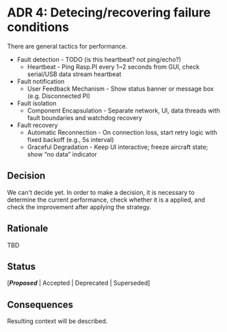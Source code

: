 # ADR 4: Detecing/recovering failure conditions
There are general tactics for performance.
- Fault detection - TODO (is this heartbeat? not ping/echo?)
  - Heartbeat - Ping Rasp.PI every 1~2 seconds from GUI, check serial/USB data stream heartbeat
- Fault notification
  - User Feedback Mechanism - Show status banner or message box (e.g. Disconnected PI)
- Fault isolation
  - Component Encapsulation - Separate network, UI, data threads with fault boundaries and watchdog recovery
- Fault recovery
  - Automatic Reconnection - On connection loss, start retry logic with fixed backoff (e.g., 5s interval)
  - Graceful Degradation - Keep UI interactive; freeze aircraft state; show “no data” indicator

## Decision 
We can't decide yet. In order to make a decision, it is necessary to determine the current performance, check whether it is a applied, and check the improvement after applying the strategy.

## Rationale 
TBD

## Status
[***Proposed*** | Accepted | Deprecated | Superseded]

## Consequences
Resulting context will be described.